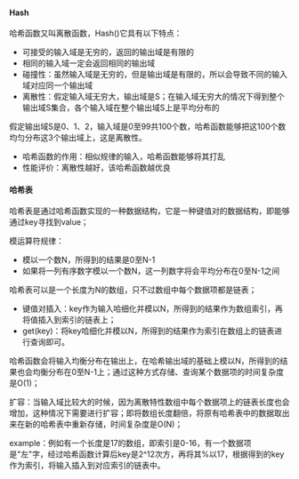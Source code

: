#### Hash

哈希函数又叫离散函数，Hash()它具有以下特点：

- 可接受的输入域是无穷的，返回的输出域是有限的
- 相同的输入域一定会返回相同的输出域
- 碰撞性：虽然输入域是无穷的，但是输出域是有限的，所以会导致不同的输入域对应同一个输出域
- 离散性：假定输入域无穷大，输出域是S；在输入域无穷大的情况下得到整个输出域S集合，各个输入域在整个输出域S上是平均分布的

假定输出域S是0、1、2，输入域是0至99共100个数，哈希函数能够把这100个数均匀分布这3个输出域上，这是离散性。

- 哈希函数的作用：相似规律的输入，哈希函数能够将其打乱
- 性能评价：离散性越好，该哈希函数越优良



#### 哈希表

哈希表是通过哈希函数实现的一种数据结构，它是一种键值对的数据结构，即能够通过key寻找到value；

模运算符规律：

- 模以一个数N，所得到的结果是0至N-1
- 如果将一列有序数字模以一个数N，这一列数字将会平均分布在0至N-1之间



哈希表可以是一个长度为N的数组，只不过数组中每个数据项都是链表；

- 键值对插入：key作为输入哈细化并模以N，所得到的结果作为数组索引，再将值插入到索引的链表上；
- get(key)：将key哈细化并模以N，所得到的结果作为索引在数组上的链表进行查询即可。

哈希函数会将输入均衡分布在输出上，在哈希输出域的基础上模以N，所得到的结果也会均衡分布在0至N-1上；通过这种方式存储、查询某个数据项的时间复杂度是O(1)；

扩容：当输入域比较大的时候，因为离散特性数组中每个数据项上的链表长度也会增加，这种情况下需要进行扩容；即将数组长度翻倍，将原有哈希表中的数据取出来在新的哈希表中重新存储，时间复杂度是O(N)；



example：例如有一个长度是17的数组，即索引是0-16，有一个数据项是"左"字，经过哈希函数计算后key是2^12次方，再将其%以17，根据得到的key作为索引，将输入插入到对应索引的链表中。